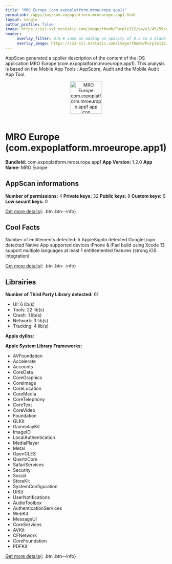 ```yaml
---
title: "MRO Europe (com.expoplatform.mroeurope.app1)"
permalink: /apps/ios/com.expoplatform.mroeurope.app1.html
layout: single
author_profile: false
image: https://is2-ssl.mzstatic.com/image/thumb/Purple112/v4/e1/45/59/e1455979-2abe-d98c-b83f-78524d30fd88/AppIcon-1x_U007emarketing-0-10-0-85-220.png/512x512bb.jpg
header: 
     overlay_filter: 0.5 # same as adding an opacity of 0.5 to a black background
     overlay_image: https://is2-ssl.mzstatic.com/image/thumb/Purple112/v4/e1/45/59/e1455979-2abe-d98c-b83f-78524d30fd88/AppIcon-1x_U007emarketing-0-10-0-85-220.png/512x512bb.jpg
---
```

AppScan generated a spoiler description of the content of the iOS application MRO Europe (com.expoplatform.mroeurope.app1). This analysis is based on the Mobile App Tools : AppScore, Audit and the Mobile Audit App Tool.

  
  
<div style="text-align: center;"><img src="https://is2-ssl.mzstatic.com/image/thumb/Purple112/v4/e1/45/59/e1455979-2abe-d98c-b83f-78524d30fd88/AppIcon-1x_U007emarketing-0-10-0-85-220.png/512x512bb.jpg" width="100" height="100" alt="MRO Europe com.expoplatform.mroeurope.app1 app icon"></div></br>
  
# MRO Europe (com.expoplatform.mroeurope.app1)

**BundleId:** com.expoplatform.mroeurope.app1
**App Version:** 1.2.0
**App Name:** MRO Europe


## AppScan informations 

**Number of permissions:** 4
**Private keys:** 32
**Public keys:** 8
**Custom keys:** 6
**Low securit keys:** 0
  
[Get more details](/pricing.html){: .btn .btn--info}

## Cool Facts

Number of entitlements detected: 5
AppleSignIn detected
GoogleLogin detected
Native App
supported devices iPhone & iPad
build using Xcode 13
support multiple languages
at least 1 entitlemented features (strong iOS integration)
  
[Get more details](/pricing.html){: .btn .btn--info}

## Librairies 
**Number of Third Party Library detected:** 61
- UI: 6 lib(s)
- Tools: 22 lib(s)
- Crash: 1 lib(s)
- Network: 3 lib(s)
- Tracking: 4 lib(s)

**Apple dylibs:**


**Apple System Library Frameworks:**
- AVFoundation
- Accelerate
- Accounts
- CoreData
- CoreGraphics
- CoreImage
- CoreLocation
- CoreMedia
- CoreTelephony
- CoreText
- CoreVideo
- Foundation
- GLKit
- GameplayKit
- ImageIO
- LocalAuthentication
- MediaPlayer
- Metal
- OpenGLES
- QuartzCore
- SafariServices
- Security
- Social
- StoreKit
- SystemConfiguration
- UIKit
- UserNotifications
- AudioToolbox
- AuthenticationServices
- WebKit
- MessageUI
- CoreServices
- AVKit
- CFNetwork
- CoreFoundation
- PDFKit


  
[Get more details](/pricing.html){: .btn .btn--info}

